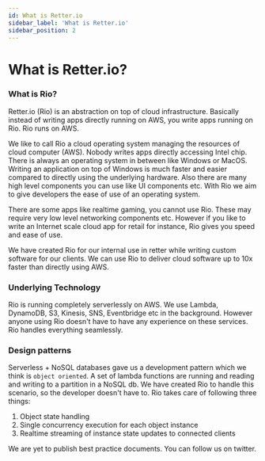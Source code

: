 ```yaml
---
id: What is Retter.io
sidebar_label: 'What is Retter.io'
sidebar_position: 2
---
```


# What is Retter.io?

### What is Rio?

Retter.io (Rio) is an abstraction on top of cloud infrastructure. Basically instead of writing apps directly running on AWS, you write apps running on Rio. Rio runs on AWS. 

We like to call Rio a cloud operating system managing the resources of cloud computer (AWS). Nobody writes apps directly accessing Intel chip. There is always an operating system in between like Windows or MacOS. Writing an application on top of Windows is much faster and easier compared to directly using the underlying hardware. Also there are many high level components you can use like UI components etc. With Rio we aim to give developers the ease of use of an operating system.

There are some apps like realtime gaming, you cannot use Rio. These may require very low level networking components etc. However if you like to write an Internet scale cloud app for retail for instance, Rio gives you speed and ease of use.

We have created Rio for our internal use in retter while writing custom software for our clients. We can use Rio to deliver cloud software up to 10x faster than directly using AWS.

### Underlying Technology

Rio is running completely serverlessly on AWS. We use Lambda, DynamoDB, S3, Kinesis, SNS, Eventbridge etc in the background. However anyone using Rio doesn't have to have any experience on these services. Rio handles everything seamlessly.

### Design patterns

Serverless + NoSQL databases gave us a development pattern which we think is `object oriented`. A set of lambda functions are running and reading and writing to a partition in a NoSQL db. We have created Rio to handle this scenario, so the developer doesn't have to. Rio takes care of following three things:

1. Object state handling
2. Single concurrency execution for each object instance
3. Realtime streaming of instance state updates to connected clients

We are yet to publish best practice documents. You can follow us on twitter.